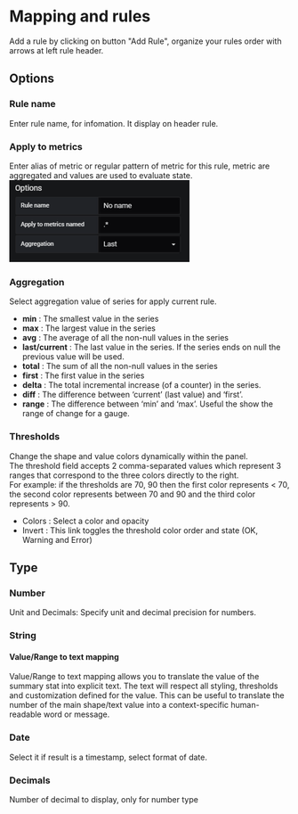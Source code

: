# Mapping and rules
Add a rule by clicking on button "Add Rule", organize your rules order with arrows at left rule header.

## Options
### Rule name
Enter rule name, for infomation. It display on header rule.

### Apply to metrics 
Enter alias of metric or regular pattern of metric for this rule, metric are aggregated and values are used to evaluate state.  
![Metrics name example](images/mp_metrics_name.png)

### Aggregation
Select aggregation value of series for apply current rule.

  - **min** : The smallest value in the series
  - **max** : The largest value in the series
  - **avg** : The average of all the non-null values in the series
  - **last/current** : The last value in the series. If the series ends on null the previous value will be used.
  - **total** : The sum of all the non-null values in the series
  - **first** : The first value in the series
  - **delta** : The total incremental increase (of a counter) in the series.
  - **diff** : The difference between ‘current’ (last value) and ‘first’.
  - **range** : The difference between ‘min’ and ‘max’. Useful the show the range of change for a gauge.

### Thresholds
Change the shape and value colors dynamically within the panel.  
The threshold field accepts 2 comma-separated values which represent 3 ranges that correspond to the three colors directly to the right.  
For example: if the thresholds are 70, 90 then the first color represents < 70, the second color represents between 70 and 90 and the third color represents > 90.

  - Colors : Select a color and opacity
  - Invert : This link toggles the threshold color order and state (OK, Warning and Error)

## Type
### Number
Unit and Decimals: Specify unit and decimal precision for numbers.

### String
#### Value/Range to text mapping
Value/Range to text mapping allows you to translate the value of the summary stat into explicit text. The text will respect all styling, thresholds and customization defined for the value. This can be useful to translate the number of the main shape/text value into a context-specific human-readable word or message.

### Date
Select it if result is a timestamp, select format of date.

### Decimals
Number of decimal to display, only for number type